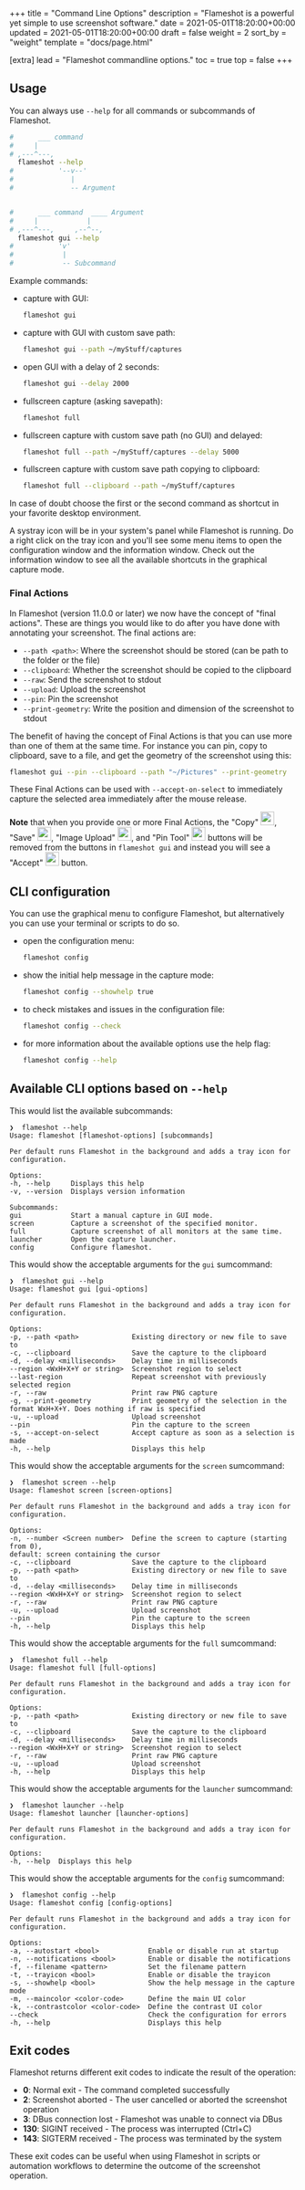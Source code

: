 +++
title = "Command Line Options"
description = "Flameshot is a powerful yet simple to use screenshot software."
date = 2021-05-01T18:20:00+00:00
updated = 2021-05-01T18:20:00+00:00
draft = false
weight = 2
sort_by = "weight"
template = "docs/page.html"

[extra]
lead = "Flameshot commandline options."
toc = true
top = false
+++

## Usage

You can always use `--help` for all commands or subcommands of Flameshot.

```sh
#      ___ command
#     |
# ,---^---,
  flameshot --help
#           '--v--'
#              |
#              -- Argument


#      ___ command  ____ Argument
#     |            |
# ,---^---,     ,--^--,
  flameshot gui --help
#           'v'
#            |
#            -- Subcommand
```

Example commands:

- capture with GUI:

   ```sh
   flameshot gui
   ```

- capture with GUI with custom save path:

   ```sh
   flameshot gui --path ~/myStuff/captures
   ```

- open GUI with a delay of 2 seconds:

   ```sh
   flameshot gui --delay 2000
   ```

- fullscreen capture (asking savepath):

   ```sh
   flameshot full
   ```

- fullscreen capture with custom save path (no GUI) and delayed:

   ```sh
   flameshot full --path ~/myStuff/captures --delay 5000
   ```

- fullscreen capture with custom save path copying to clipboard:

   ```sh
   flameshot full --clipboard --path ~/myStuff/captures
   ```

In case of doubt choose the first or the second command as shortcut in your favorite desktop environment.

A systray icon will be in your system's panel while Flameshot is running.
Do a right click on the tray icon and you'll see some menu items to open the configuration window and the information window.
Check out the information window to see all the available shortcuts in the graphical capture mode.


### Final Actions

In Flameshot (version 11.0.0 or later) we now have the concept of "final actions". These are things you would like to do after you have done with annotating your screenshot. The final actions are:

- `--path <path>`: Where the screenshot should be stored (can be path to the folder or the file)
- `--clipboard`: Whether the screenshot should be copied to the clipboard
- `--raw`: Send the screenshot to stdout
- `--upload`: Upload the screenshot
- `--pin`: Pin the screenshot
- `--print-geometry`: Write the position and dimension of the screenshot to stdout

The benefit of having the concept of Final Actions is that you can use more than one of them at the same time. For instance you can pin, copy to clipboard, save to a file, and get the geometry of the screenshot using this:

```sh
flameshot gui --pin --clipboard --path "~/Pictures" --print-geometry
```

These Final Actions can be used with `--accept-on-select` to immediately capture the selected area immediately after the mouse release.

**Note** that when you provide one or more Final Actions, the
"Copy" <img width="24" class="gui-button" src="https://raw.githubusercontent.com/flameshot-org/flameshot/master/data/img/material/black/content-copy.svg" />,
"Save" <img width="24" class="gui-button" src="https://raw.githubusercontent.com/flameshot-org/flameshot/master/data/img/material/black/content-save.svg" />,
"Image Upload" <img width="24" class="gui-button" src="https://raw.githubusercontent.com/flameshot-org/flameshot/master/data/img/material/black/cloud-upload.svg" />,
and "Pin Tool" <img width="24" class="gui-button" src="https://raw.githubusercontent.com/flameshot-org/flameshot/master/data/img/material/black/pin.svg" /> buttons will be removed from the buttons in `flameshot gui` and instead you will see a "Accept" <img width="24" class="gui-button" src="https://raw.githubusercontent.com/flameshot-org/flameshot/master/data/img/material/black/accept.svg"></img> button.


## CLI configuration

You can use the graphical menu to configure Flameshot, but alternatively you can use your terminal or scripts to do so.

- open the configuration menu:

    ```sh
    flameshot config
    ```

- show the initial help message in the capture mode:

    ```sh
    flameshot config --showhelp true
    ```

- to check mistakes and issues in the configuration file:

    ```sh
    flameshot config --check
    ```

- for more information about the available options use the help flag:

    ```sh
    flameshot config --help
    ```

## Available CLI options based on `--help`

This would list the available subcommands:
```console
❯  flameshot --help
Usage: flameshot [flameshot-options] [subcommands]

Per default runs Flameshot in the background and adds a tray icon for configuration.

Options:
-h, --help     Displays this help
-v, --version  Displays version information

Subcommands:
gui            Start a manual capture in GUI mode.
screen         Capture a screenshot of the specified monitor.
full           Capture screenshot of all monitors at the same time.
launcher       Open the capture launcher.
config         Configure flameshot.
```

This would show the acceptable arguments for the `gui` sumcommand:
```consol
❯  flameshot gui --help
Usage: flameshot gui [gui-options]

Per default runs Flameshot in the background and adds a tray icon for configuration.

Options:
-p, --path <path>             Existing directory or new file to save to
-c, --clipboard               Save the capture to the clipboard
-d, --delay <milliseconds>    Delay time in milliseconds
--region <WxH+X+Y or string>  Screenshot region to select
--last-region                 Repeat screenshot with previously selected region
-r, --raw                     Print raw PNG capture
-g, --print-geometry          Print geometry of the selection in the format WxH+X+Y. Does nothing if raw is specified
-u, --upload                  Upload screenshot
--pin                         Pin the capture to the screen
-s, --accept-on-select        Accept capture as soon as a selection is made
-h, --help                    Displays this help
```

This would show the acceptable arguments for the `screen` sumcommand:
```console
❯  flameshot screen --help
Usage: flameshot screen [screen-options]

Per default runs Flameshot in the background and adds a tray icon for configuration.

Options:
-n, --number <Screen number>  Define the screen to capture (starting from 0),
default: screen containing the cursor
-c, --clipboard               Save the capture to the clipboard
-p, --path <path>             Existing directory or new file to save to
-d, --delay <milliseconds>    Delay time in milliseconds
--region <WxH+X+Y or string>  Screenshot region to select
-r, --raw                     Print raw PNG capture
-u, --upload                  Upload screenshot
--pin                         Pin the capture to the screen
-h, --help                    Displays this help

```

This would show the acceptable arguments for the `full` sumcommand:
```console
❯  flameshot full --help
Usage: flameshot full [full-options]

Per default runs Flameshot in the background and adds a tray icon for configuration.

Options:
-p, --path <path>             Existing directory or new file to save to
-c, --clipboard               Save the capture to the clipboard
-d, --delay <milliseconds>    Delay time in milliseconds
--region <WxH+X+Y or string>  Screenshot region to select
-r, --raw                     Print raw PNG capture
-u, --upload                  Upload screenshot
-h, --help                    Displays this help
```

This would show the acceptable arguments for the `launcher` sumcommand:
```console
❯  flameshot launcher --help
Usage: flameshot launcher [launcher-options]

Per default runs Flameshot in the background and adds a tray icon for configuration.

Options:
-h, --help  Displays this help
```

This would show the acceptable arguments for the `config` sumcommand:
```console
❯  flameshot config --help
Usage: flameshot config [config-options]

Per default runs Flameshot in the background and adds a tray icon for configuration.

Options:
-a, --autostart <bool>            Enable or disable run at startup
-n, --notifications <bool>        Enable or disable the notifications
-f, --filename <pattern>          Set the filename pattern
-t, --trayicon <bool>             Enable or disable the trayicon
-s, --showhelp <bool>             Show the help message in the capture mode
-m, --maincolor <color-code>      Define the main UI color
-k, --contrastcolor <color-code>  Define the contrast UI color
--check                           Check the configuration for errors
-h, --help                        Displays this help
```


## Exit codes

Flameshot returns different exit codes to indicate the result of the operation:

- **0**: Normal exit - The command completed successfully
- **2**: Screenshot aborted - The user cancelled or aborted the screenshot operation  
- **3**: DBus connection lost - Flameshot was unable to connect via DBus
- **130**: SIGINT received - The process was interrupted (Ctrl+C)
- **143**: SIGTERM received - The process was terminated by the system

These exit codes can be useful when using Flameshot in scripts or automation workflows to determine the outcome of the screenshot operation.
